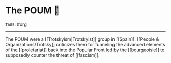 # The POUM 🚩
`TAGS`: #org 

---
The POUM were a [[Trotskyism|Trotskyist]] group in [[Spain]]. [[People & Organizations/Trotsky]] criticizes them for funneling the advanced elements of the [[proletariat]] back into the Popular Front led by the [[bourgeoisie]] to supposedly counter the threat of [[fascism]]. 